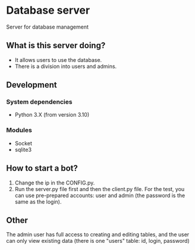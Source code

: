 # Database server


Server for database management

## What is this server doing?


* It allows users to use the database.
* There is a division into users and admins.

## Development


### System dependencies
* Python 3.X (from version 3.10)

### Modules
* Socket
* sqlite3

## How to start a bot?


1. Change the ip in the CONFIG.py.
2. Run the server.py file first and then the client.py file. For the test, you can use pre-prepared accounts: user and admin (the password is the same as the login).


## Other


The admin user has full access to creating and editing tables, and the user can only view existing data (there is one "users" table: id, login, password)
